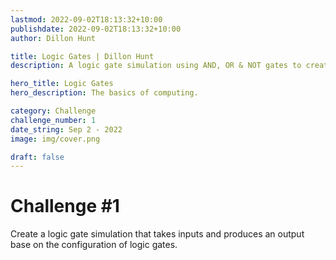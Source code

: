 ```yaml
---
lastmod: 2022-09-02T18:13:32+10:00
publishdate: 2022-09-02T18:13:32+10:00
author: Dillon Hunt

title: Logic Gates | Dillon Hunt
description: A logic gate simulation using AND, OR & NOT gates to create a simple computer.

hero_title: Logic Gates
hero_description: The basics of computing.

category: Challenge
challenge_number: 1
date_string: Sep 2 - 2022
image: img/cover.png

draft: false
---
```


# Challenge #1
Create a logic gate simulation that takes inputs and produces an output base on the configuration of logic gates.
